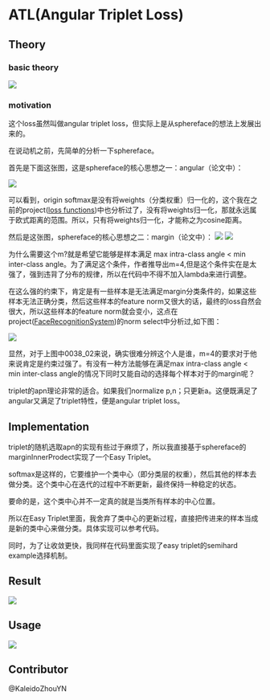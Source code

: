 # ATL(Angular Triplet Loss)

## Theory

### basic theory
![](./form/Angular.png)

### motivation
这个loss虽然叫做angular triplet loss，但实际上是从sphereface的想法上发展出来的。

在说动机之前，先简单的分析一下sphereface。

首先是下面这张图，这是sphereface的核心思想之一：angular（论文中）：

![](./form/sphereface1.jpg)

可以看到，origin softmax是没有将weights（分类权重）归一化的，这个我在之前的project([loss functions](https://github.com/KaleidoZhouYN/Loss-Functions))中也分析过了，没有将weights归一化，那就永远属于欧式距离的范围。所以，只有将weights归一化，才能称之为cosine距离。

然后是这张图，sphereface的核心思想之二：margin（论文中）：
![](./form/sphereface2.jpg)
![](./form/sphereface3.jpg)

为什么需要这个m?就是希望它能够是样本满足 max intra-class angle < min inter-class angle。为了满足这个条件，作者推导出m=4,但是这个条件实在是太强了，强到违背了分布的规律，所以在代码中不得不加入lambda来进行调整。

在这么强的约束下，肯定是有一些样本是无法满足margin分类条件的，如果这些样本无法正确分类，然后这些样本的feature norm又很大的话，最终的loss自然会很大，所以这些样本的feature norm就会变小，这点在project([FaceRecognitionSystem](https://github.com/KaleidoZhouYN/FaceRecognitionSystem))的norm select中分析过,如下图：

![](./form/norm.png)

显然，对于上图中0038_02来说，确实很难分辨这个人是谁，m=4的要求对于他来说肯定是约束过强了。有没有一种方法能够在满足max intra-class angle < min inter-class angle的情况下同时又能自动的选择每个样本对于的margin呢？

triplet的apn理论非常的适合。如果我们normalize p,n；只更新a。这便既满足了angular又满足了triplet特性，便是angular triplet loss。

## Implementation

triplet的随机选取apn的实现有些过于麻烦了，所以我直接基于sphereface的marginInnerProdect实现了一个Easy Triplet。

softmax是这样的，它要维护一个类中心（即分类层的权重），然后其他的样本去做分类。这个类中心在迭代的过程中不断更新，最终保持一种稳定的状态。

要命的是，这个类中心并不一定真的就是当类所有样本的中心位置。

所以在Easy Triplet里面，我舍弃了类中心的更新过程，直接把传进来的样本当成是新的类中心来做分类。具体实现可以参考代码。

同时，为了让收敛更快，我同样在代码里面实现了easy triplet的semihard example选择机制。


## Result
![](./form/result.png)

## Usage
![](./form/MarginLayer.png)

## Contributor
@KaleidoZhouYN
